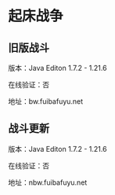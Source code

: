 # 起床战争

## 旧版战斗

版本：Java Editon 1.7.2 - 1.21.6

在线验证：否

地址：bw.fuibafuyu.net

## 战斗更新

版本：Java Editon 1.7.2 - 1.21.6

在线验证：否

地址：nbw.fuibafuyu.net